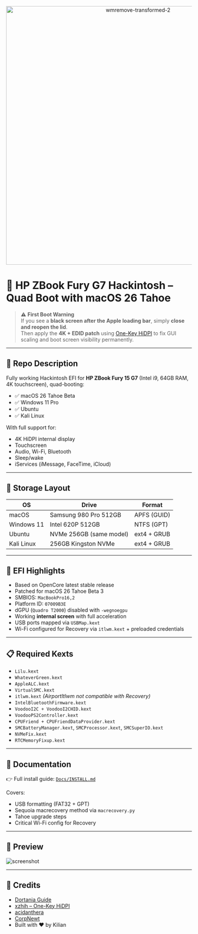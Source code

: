 <div align="center">
  <img width="700" height="700" alt="wmremove-transformed-2" src="https://github.com/user-attachments/assets/033e6d3f-374c-493f-af12-6482decbcd78" />
</div>


# 🍎 HP ZBook Fury G7 Hackintosh – Quad Boot with macOS 26 Tahoe

> ⚠️ **First Boot Warning**  
> If you see a **black screen after the Apple loading bar**, simply **close and reopen the lid**.  
> Then apply the **4K + EDID patch** using [One-Key HiDPI](https://github.com/xzhih/one-key-hidpi) to fix GUI scaling and boot screen visibility permanently.

---

## 📌 Repo Description

Fully working Hackintosh EFI for **HP ZBook Fury 15 G7** (Intel i9, 64GB RAM, 4K touchscreen), quad-booting:

- ✅ macOS 26 Tahoe Beta  
- ✅ Windows 11 Pro  
- ✅ Ubuntu  
- ✅ Kali Linux  

With full support for:
- 4K HiDPI internal display
- Touchscreen
- Audio, Wi-Fi, Bluetooth
- Sleep/wake
- iServices (iMessage, FaceTime, iCloud)

---

## 💾 Storage Layout

| OS         | Drive                      | Format        |
|------------|----------------------------|---------------|
| macOS      | Samsung 980 Pro 512GB      | APFS (GUID)   |
| Windows 11 | Intel 620P 512GB           | NTFS (GPT)    |
| Ubuntu     | NVMe 256GB (same model)    | ext4 + GRUB   |
| Kali Linux | 256GB Kingston NVMe        | ext4 + GRUB   |

---

## 🧰 EFI Highlights

- Based on OpenCore latest stable release
- Patched for macOS 26 Tahoe Beta 3
- SMBIOS: `MacBookPro16,2`
- Platform ID: `07009B3E`
- dGPU (`Quadro T2000`) disabled with `-wegnoegpu`
- Working **internal screen** with full acceleration
- USB ports mapped via `USBMap.kext`
- Wi-Fi configured for Recovery via `itlwm.kext` + preloaded credentials

---

## 📋 Required Kexts

- `Lilu.kext`  
- `WhateverGreen.kext`  
- `AppleALC.kext`  
- `VirtualSMC.kext`  
- `itlwm.kext` *(AirportItlwm not compatible with Recovery)*  
- `IntelBluetoothFirmware.kext`  
- `VoodooI2C + VoodooI2CHID.kext`  
- `VoodooPS2Controller.kext`  
- `CPUFriend + CPUFriendDataProvider.kext`  
- `SMCBatteryManager.kext`, `SMCProcessor.kext`, `SMCSuperIO.kext`  
- `NVMeFix.kext`  
- `RTCMemoryFixup.kext`

---

## 📘 Documentation

👉 Full install guide: [`Docs/INSTALL.md`](Docs/INSTALL.md)

Covers:
- USB formatting (FAT32 + GPT)
- Sequoia macrecovery method via `macrecovery.py`
- Tahoe upgrade steps
- Critical Wi-Fi config for Recovery

---

## 📸 Preview

![screenshot](assets/preview.png)

---

## 🧠 Credits

- [Dortania Guide](https://dortania.github.io)
- [xzhih – One-Key HiDPI](https://github.com/xzhih/one-key-hidpi)
- [acidanthera](https://github.com/acidanthera)
- [CorpNewt](https://github.com/corpnewt)
- Built with ❤️ by Kilian
